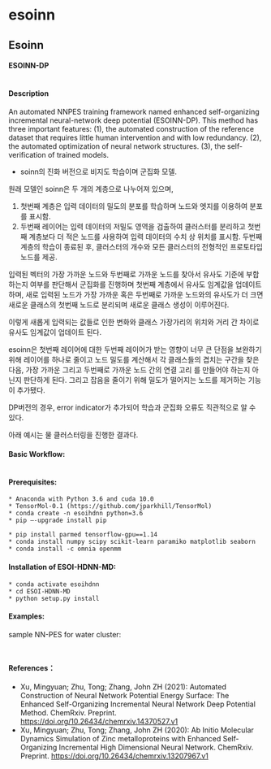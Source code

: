 # esoinn

## Esoinn

#### ESOINN-DP

<figure><img src="../../.gitbook/assets/ESOINN-DP.png" alt=""><figcaption></figcaption></figure>

#### Description

An automated NNPES training framework named enhanced self-organizing incremental neural-network deep potential (ESOINN-DP). This method has three important features: (1), the automated construction of the reference dataset that requires little human intervention and with low redundancy. (2), the automated optimization of neural network structures. (3), the self-verification of trained models.

* soinn의 진화 버전으로 비지도 학습이며 군집화 모델.

원래 모델인 soinn은 두 개의 계층으로 나누어져 있으며,

1. 첫번째 계층은 입력 데이터의 밀도의 분포를 학습하며 노드와 엣지를 이용하여 분포를 표시함.
2. 두번째 레이어는 입력 데이터의 저밀도 영역을 검출하여 클러스터를 분리하고 첫번째 계층보다 더 적은 노드를 사용하여 입력 데이터의 수치 상 위치를 표시함. 두번째 계층의 학습이 종료된 후, 클러스터의 개수와 모든 클러스터의 전형적인 프로토타입 노드를 제공.

입력된 벡터의 가장 가까운 노드와 두번째로 가까운 노드를 찾아서 유사도 기준에 부합하는지 여부를 판단해서 군집화를 진행하며 첫번째 계층에서 유사도 임계값을 업데이트 하며, 새로 입력된 노드가 가장 가까운 혹은 두번째로 가까운 노드와의 유사도가 더 크면 새로운 클래스의 첫번째 노드로 분리되며 새로운 클래스 생성이 이루어진다.

이렇게 새롭게 입력되는 값들로 인한 변화와 클래스 가장가리의 위치와 거리 간 차이로 유사도 임계값이 업데이트 된다.

esoinn은 첫번째 레이어에 대한 두번째 레이어가 받는 영향이 너무 큰 단점을 보완하기 위해 레이어를 하나로 줄이고 노드 밀도를 계산해서 각 클래스들의 겹치는 구간을 찾은 다음, 가장 가까운 그리고 두번째로 가까운 노드 간의 연결 고리 를 만들어야 하는지 아닌지 판단하게 된다. 그리고 잡음을 줄이기 위해 밀도가 떨어지는 노드를 제거하는 기능이 추가됐다.

DP버전의 경우, error indicator가 추가되어 학습과 군집화 오류도 직관적으로 알 수 있다.

아래 예시는 물 클러스터링을 진행한 결과다.



#### Basic Workflow:

<figure><img src="../../.gitbook/assets/workflow.png" alt=""><figcaption></figcaption></figure>

#### Prerequisites:

```
* Anaconda with Python 3.6 and cuda 10.0 
* TensorMol-0.1 (https://github.com/jparkhill/TensorMol) 
* conda create -n esoihdnn python=3.6
* pip –-upgrade install pip

* pip install parmed tensorflow-gpu==1.14
* conda install numpy scipy scikit-learn paramiko matplotlib seaborn
* conda install -c omnia openmm
```

#### Installation of ESOI-HDNN-MD:

```
* conda activate esoihdnn
* cd ESOI-HDNN-MD
* python setup.py install
```

#### Examples:

sample NN-PES for water cluster:

<figure><img src="../../.gitbook/assets/water_example.png" alt=""><figcaption></figcaption></figure>

<figure><img src="../../.gitbook/assets/error.png" alt=""><figcaption></figcaption></figure>

#### References：

* Xu, Mingyuan; Zhu, Tong; Zhang, John ZH (2021): Automated Construction of Neural Network Potential Energy Surface: The Enhanced Self-Organizing Incremental Neural Network Deep Potential Method. ChemRxiv. Preprint. https://doi.org/10.26434/chemrxiv.14370527.v1
* Xu, Mingyuan; Zhu, Tong; Zhang, John ZH (2020): Ab Initio Molecular Dynamics Simulation of Zinc metalloproteins with Enhanced Self-Organizing Incremental High Dimensional Neural Network. ChemRxiv. Preprint. https://doi.org/10.26434/chemrxiv.13207967.v1

